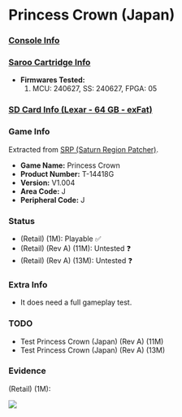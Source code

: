 # Princess Crown (Japan)

### [Console Info](../../../../../Info/Consoles/VA13/README.md)

### [Saroo Cartridge Info](../../../../../Info/Cartridges/RetroGameParadiseStore/1.32F/README.md)

- <b>Firmwares Tested:</b>
  1. MCU: 240627, SS: 240627, FPGA: 05

### [SD Card Info (Lexar - 64 GB - exFat)](../../../../../Info/SdCards/Lexar/64GB/exfat/README.md)

### Game Info

Extracted from [SRP (Saturn Region Patcher)](https://segaxtreme.net/resources/saturn-region-patcher.81/download).

- <b>Game Name:</b> Princess Crown
- <b>Product Number:</b> T-14418G
- <b>Version:</b> V1.004
- <b>Area Code:</b> J
- <b>Peripheral Code:</b> J

### Status

- (Retail) (1M): Playable :white_check_mark:
- (Retail) (Rev A) (11M): Untested :question:
- (Retail) (Rev A) (13M): Untested :question:

### Extra Info

- It does need a full gameplay test.

### TODO

- Test Princess Crown (Japan) (Rev A) (11M)
- Test Princess Crown (Japan) (Rev A) (13M)

### Evidence

(Retail) (1M):

[![](https://img.youtube.com/vi/LWeDALGx5YI/0.jpg)](https://www.youtube.com/watch?v=LWeDALGx5YI)
